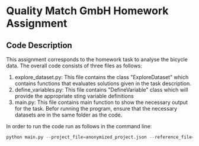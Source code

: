 # Quality Match GmbH Homework Assignment 

## Code Description
This assignment corresponds to the homework task to analyse the bicycle data. The overall code consists of three files as follows:

1. explore_dataset.py:
This file contains the class "ExploreDataset" which contains functions that evaluates solutions given in the task description.
2. define_variables.py:
This file contains "DefineVariable" class which will provide the appropriate sting variable definitions
3. main.py:
This file contains main function to show the necessary output for the task.
Befor running the program, ensure that the necessary datasets are in the same folder as the code.

In order to run the code run as follows in the command line:
```python
python main.py --project_file=anonymized_project.json --reference_file=references.json
